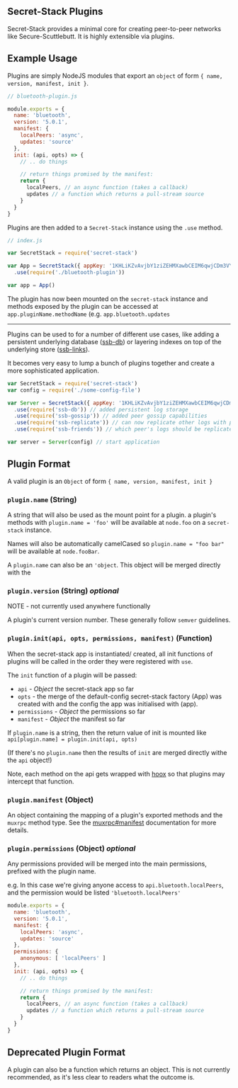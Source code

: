 ## Secret-Stack Plugins

Secret-Stack provides a minimal core for creating peer-to-peer networks
like Secure-Scuttlebutt. It is highly extensible via plugins.

## Example Usage

Plugins are simply NodeJS modules that export an `object` of form `{ name, version, manifest, init }`.

```js
// bluetooth-plugin.js 

module.exports = {
  name: 'bluetooth',
  version: '5.0.1',
  manifest: {
    localPeers: 'async',
    updates: 'source'
  },
  init: (api, opts) => {
    // .. do things

    // return things promised by the manifest:
    return {
      localPeers, // an async function (takes a callback)
      updates // a function which returns a pull-stream source 
    }
  }
}
```

Plugins are then added to a `Secret-Stack` instance using the `.use`
method.

```js
// index.js

var SecretStack = require('secret-stack')

var App = SecretStack({ appKey: '1KHLiKZvAvjbY1ziZEHMXawbCEIM6qwjCDm3VYRan/s=' })
  .use(require('./bluetooth-plugin'))

var app = App()
```

The plugin has now been mounted on the `secret-stack` instance and
methods exposed by the plugin can be accessed at `app.pluginName.methodName`
(e.g. `app.bluetooth.updates` 

---

Plugins can be used to for a number of different use cases, like adding
a persistent underlying database ([ssb-db](https://github.com/ssbc/ssb-db')) 
or layering indexes on top of the underlying store ([ssb-links](https://github.com/ssbc/ssb-links')).

It becomes very easy to lump a bunch of plugins together and create a
more sophisticated application.

```js
var SecretStack = require('secret-stack')
var config = require('./some-config-file')

var Server = SecretStack({ appKey: '1KHLiKZvAvjbY1ziZEHMXawbCEIM6qwjCDm3VYRan/s=' })
  .use(require('ssb-db')) // added persistent log storage
  .use(require('ssb-gossip')) // added peer gossip capabilities
  .use(require('ssb-replicate')) // can now replicate other logs with peers
  .use(require('ssb-friends')) // which peer's logs should be replicated

var server = Server(config) // start application
```

## Plugin Format 

A valid plugin is an `Object` of form `{ name, version, manifest, init }`

### `plugin.name` (String)

A string that will also be used as the mount point for a plugin. a
plugin's methods with `plugin.name = 'foo'` will be available at `node.foo` on a
`secret-stack` instance.

Names will also be automatically camelCased so `plugin.name = "foo bar"`
will be available at `node.fooBar`.

A `plugin.name` can also be an `'object`. This object will be merged
directly with the

### `plugin.version` (String) _optional_

NOTE - not currently used anywhere functionally

A plugin's current version number. These generally follow `semver`
guidelines.

### `plugin.init(api, opts, permissions, manifest)` (Function)

When the secret-stack app is instantiated/ created, all init functions
of plugins will be called in the order they were registered with `use`.

The `init` function of a plugin will be passed:
- `api` - _Object_ the secret-stack app so far
- `opts` - the merge of the default-config secret-stack factory (App) was created with and the config the app was initialised with (app).
- `permissions` - _Object_ the permissions so far
- `manifest` - _Object_ the manifest so far

If `plugin.name` is a string, then the return value of init is mounted like `api[plugin.name] = plugin.init(api, opts)`

(If there's no `plugin.name` then the results of `init` are merged directly withe the `api` object!)

Note, each method on the api gets wrapped with [hoox](https://github.com/dominictarr/hoox)
so that plugins may intercept that function.

### `plugin.manifest` (Object)

An object containing the mapping of a plugin's exported methods and the
`muxrpc` method type. See the
[muxrpc#manifest](https://github.com/ssbc/muxrpc#manifest) documentation
for more details.


### `plugin.permissions` (Object) _optional_

Any permissions provided will be merged into the main permissions,
prefixed with the plugin name.

e.g. In this case we're giving anyone access to `api.bluetooth.localPeers`,
and the permission would be listed `'bluetooth.localPeers'` 

```js
module.exports = {
  name: 'bluetooth',
  version: '5.0.1',
  manifest: {
    localPeers: 'async',
    updates: 'source'
  },
  permissions: {
    anonymous: [ 'localPeers' ]
  },
  init: (api, opts) => {
    // .. do things

    // return things promised by the manifest:
    return {
      localPeers, // an async function (takes a callback)
      updates // a function which returns a pull-stream source 
    }
  }
}
```


## Deprecated Plugin Format

A plugin can also be a function which returns an object.
This is not currently recommended, as it's less clear to readers what the outcome is.

